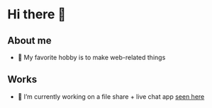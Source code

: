 # Hi there 👋
## About me 
- 👨 My favorite hobby is to make web-related things
## Works
- 🔭 I’m currently working on a file share + live chat app [seen here](http://github.com/massenger/)
